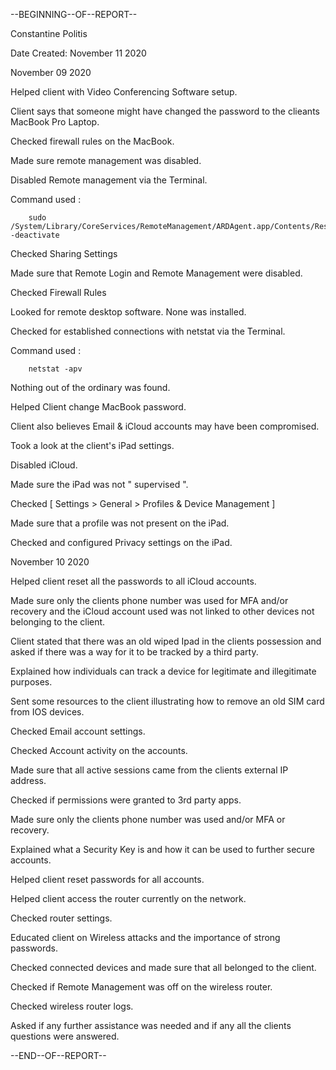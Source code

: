 --BEGINNING--OF--REPORT--

Constantine Politis

Date Created: November 11 2020


November 09 2020


Helped client with Video Conferencing Software setup.

Client says that someone might have changed the  password to the clieants MacBook Pro Laptop.


Checked firewall rules on the MacBook.

Made sure remote management was disabled.

Disabled Remote management via the Terminal.

Command used :

        sudo /System/Library/CoreServices/RemoteManagement/ARDAgent.app/Contents/Resources/kickstart -deactivate


Checked Sharing Settings

Made sure that Remote Login and Remote Management were disabled.

Checked Firewall Rules

Looked for remote desktop software. None was installed.

Checked for established connections with netstat via the Terminal.

Command used :

        netstat -apv

Nothing out of the ordinary was found.


Helped Client change  MacBook password.


Client also believes  Email & iCloud accounts  may have been compromised.

Took a look at the  client's iPad settings.

Disabled iCloud.

Made sure the iPad was not " supervised ".

Checked   [ Settings > General > Profiles & Device Management ]

Made sure that a profile  was not present on the iPad.

Checked and configured Privacy settings on the iPad.



November 10 2020


Helped client reset all the passwords to all iCloud accounts.


Made sure only the clients phone number was used for MFA and/or recovery and the iCloud account used was not linked to other devices not belonging to the client.


Client stated that there was an old wiped Ipad in the clients possession and asked if there was a way for it to be tracked by a third party.

Explained how individuals can track a device for legitimate and illegitimate purposes.

Sent some resources to the client illustrating how to remove an old SIM card from IOS devices.


Checked Email account settings.

Checked Account activity on the accounts.

Made sure that all active sessions came from the clients external IP address.

Checked if permissions were granted to 3rd party apps.

Made sure only the clients phone number was used and/or MFA or recovery.

Explained what a Security Key is and how it can be used to further secure accounts.

Helped client reset passwords for all accounts.

Helped client access the router currently on the network.

Checked router settings.

Educated client on Wireless attacks and the importance of strong passwords.

Checked connected devices and made sure that all belonged to the client.

Checked if Remote Management was off on the wireless router.

Checked wireless router logs.

Asked if any further assistance was needed and if any all the clients questions were answered.

--END--OF--REPORT--
